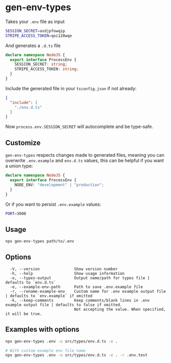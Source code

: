 # gen-env-types

Takes your `.env` file as input

```sh
SESSION_SECRET=asdjpfowqip
STRIPE_ACCESS_TOKEN=qoi120wqe
```

And generates a `.d.ts` file

```typescript
declare namespace NodeJS {
  export interface ProcessEnv {
    SESSION_SECRET: string;
    STRIPE_ACCESS_TOKEN: string;
  }
}
```

Include the generated file in your `tsconfig.json` if not already:
```json
{
  "include": [
    "./env.d.ts"
  ]
}
```


Now `process.env.SESSION_SECRET` will autocomplete and be type-safe.

## Customize

`gen-env-types` respects changes made to generated files, meaning you can overwrite `.env.example` and `env.d.ts` values, this can be helpful if you want a union type:

```typescript
declare namespace NodeJS {
  export interface ProcessEnv {
    NODE_ENV: "development" | "production";
  }
}
```

Or if you want to persist `.env.example` values:

```sh
PORT=3000
```

## Usage

```bash
npx gen-env-types path/to/.env
```

## Options

```
  -V, --version               Show version number
  -h, --help                  Show usage information
  -o, --types-output          Output name/path for types file | defaults to `env.d.ts`
  -e, --example-env-path      Path to save .env.example file
  -r, --rename-example-env    Custom name for .env example output file | defaults to `env.example` if omitted
  -k, --keep-comments         Keep comments/blank lines in .env example output file | defaults to false if omitted.
                              Not accepting the value. When specified, it will be true.
```

## Examples with options

```bash
npx gen-env-types .env -o src/types/env.d.ts -e .
```

```bash
# With custom example env file name
npx gen-env-types .env -o src/types/env.d.ts -e . -r .env.test
```
